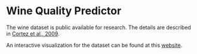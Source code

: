 # Wine Quality Predictor

The wine dataset is public available for research. The details are described in [Cortez et al., 2009](http://www.scitepress.org/Papers/2015/55519/55519.pdf).

An interactive visualization for the dataset can be found at this [website](http://yuanhuangblog.com/interactive_visuals/dc_visual/index.html).
